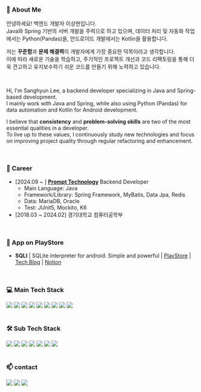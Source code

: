 
### 🚀 About Me
안녕하세요! 백엔드 개발자 이상현입니다.  
Java와 Spring 기반의 서버 개발을 주력으로 하고 있으며, 데이터 처리 및 자동화 작업에서는 Python(Pandas)을, 안드로이드 개발에서는 Kotlin을 활용합니다.

저는 **꾸준함**과 **문제 해결력**이 개발자에게 가장 중요한 덕목이라고 생각합니다.  
이에 따라 새로운 기술을 학습하고, 주기적인 프로젝트 개선과 코드 리팩토링을 통해 더욱 견고하고 유지보수하기 쉬운 코드를 만들기 위해 노력하고 있습니다.

<br/>

Hi, I'm Sanghyun Lee, a backend developer specializing in Java and Spring-based development.  
I mainly work with Java and Spring, while also using Python (Pandas) for data automation and Kotlin for Android development.

I believe that **consistency** and **problem-solving skills** are two of the most essential qualities in a developer.  
To live up to these values, I continuously study new technologies and focus on improving project quality through regular refactoring and enhancement.

</br>

### 💼 Career

+ [2024.09 ~ ] <a href="https://www.promptech.co.kr/" target="_blank"><b>Prompt Technology</b></a> Backend Developer
  - Main Language: Java
  - Framework/Library: Spring Framework, MyBatis, Data Jpa, Redis
  - Data: MariaDB, Oracle
  - Test: JUnit5, Mockito, K6
+ [2018.03 ~ 2024.02] 경기대학교 컴퓨터공학부
  
</br>

### 🚀 App on PlayStore

* **SQLI** | SQLite interpreter for android. Simple and powerful | [PlayStore](https://play.google.com/store/apps/details?id=com.csapp.sqli&hl=en&gl=US) | [Tech Blog](https://velog.io/@nter-developer/series/SQLI) | [Notion](https://www.notion.so/561abc1a3bf6421aaaa2d88c04318b29?v=343e3eaf58234761866970b5be9b59f6)

<br>

### 💻 Main Tech Stack 
<div>
  <img src="https://img.shields.io/badge/Java-007396?style=flat&logo=OpenJDK&logoColor=white"/>
  <img src="https://img.shields.io/badge/Spring Boot-6DB33F?style=flat&logo=SpringBoot&logoColor=white"/>
  <img src="https://img.shields.io/badge/Spring Data JPA-59666C?style=flat&logo=Hibernate&logoColor=white"/>
  <img src="https://img.shields.io/badge/MyBatis-000000?style=flat&logo=MyBatis&logoColor=white"/>
  <img src="https://img.shields.io/badge/Redis-DC382D?style=flat&logo=Redis&logoColor=white"/>
  <img src="https://img.shields.io/badge/MariaDB-003545?style=flat&logo=MariaDB&logoColor=white"/>
  <img src="https://img.shields.io/badge/Oracle-F80000?style=flat&logo=Oracle&logoColor=white"/>
  <img src="https://img.shields.io/badge/JUnit5-25A162?style=flat&logo=JUnit5&logoColor=white"/>
  <img src="https://img.shields.io/badge/Flyway-CC0200?style=flat&logo=Flyway&logoColor=white"/>
  <br/><br/>
</div>

### 🛠 Sub Tech Stack
<div>
  <img src="https://img.shields.io/badge/Kotlin-7F52FF?style=flat&logo=Kotlin&logoColor=white">
  <img src="https://img.shields.io/badge/Android-34A853?style=flat&logo=Android&logoColor=white">
  <img src="https://img.shields.io/badge/Jetpack Compose-4285F4?style=flat&logo=JetpackCompose&logoColor=white">
  <img src="https://img.shields.io/badge/SQLite-003B57?style=flat&logo=SQLite&logoColor=white">
  <img src="https://img.shields.io/badge/Python-3776AB?style=flat&logo=Python&logoColor=white">
  <img src="https://img.shields.io/badge/Pandas-150458?style=flat&logo=pandas&logoColor=white">
  <img src="https://img.shields.io/badge/GitHub Actions-2088FF?style=flat&logo=GitHubActions&logoColor=white">
  <br/><br/>
</div>


### 📫 contact</h4>
 
  <a href="https://velog.io/@nter-developer/posts" target="_blank"><img src="https://img.shields.io/badge/velog-black?style=flat-square&logo=velog&logoColor=white"/></a>
  <a href="https://www.instagram.com/san0._.hyun/" target="_blank"><img src="https://img.shields.io/badge/instagram-black?style=flat-square&logo=Instagram&logoColor=white"/></a>
  <img src="https://img.shields.io/badge/nterdev@naver.com-black?style=flat-square&logo=gmail&logoColor=white"/></a>

